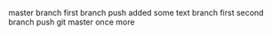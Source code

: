 master branch
first branch push
added some text
branch first
second branch push
git master once more
